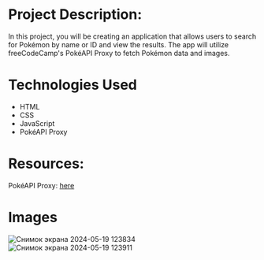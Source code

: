 # Project Description:

In this project, you will be creating an application that allows users to search for Pokémon by name or ID and view the results. The app will utilize freeCodeCamp's PokéAPI Proxy to fetch Pokémon data and images.

# Technologies Used
  - HTML
  - CSS
  - JavaScript
  - PokéAPI Proxy

# Resources:
PokéAPI Proxy: [here](https://pokeapi.co/docs/v2)

# Images

![Снимок экрана 2024-05-19 123834](https://github.com/MakIcon/PokemonSearch/assets/130914704/a9cf5985-004b-4880-83cf-cee16c6c71e7)
![Снимок экрана 2024-05-19 123911](https://github.com/MakIcon/PokemonSearch/assets/130914704/5c83541a-f8ec-4b77-8092-0e3327464c58)
